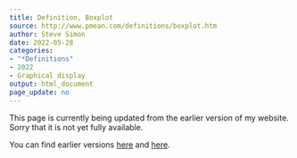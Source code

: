```yaml
---
title: Definition, Boxplot
source: http://www.pmean.com/definitions/boxplot.htm
author: Steve Simon
date: 2022-05-28
categories:
- "*Definitions"
- 2022
- Graphical display
output: html_document
page_update: no
---
```


This page is currently being updated from the earlier version of my website. Sorry that it is not yet fully available.

<!---More--->

You can find earlier versions [here][sim1] and [here][sim2].

[sim1]: http://www.pmean.com/definitions/boxplot.htm
[sim2]: http://new.pmean.com/definition-boxplot/

